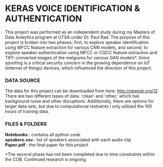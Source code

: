 # KERAS VOICE IDENTIFICATION & AUTHENTICATION
This project was performed as an independent study during my Masters of Data Analytics program at UTSA under Dr. Paul Rad. The purpose of this project is broken into two phases; first, to explore speaker identification using MFCC feature extraction for various CNN models, and second, to explore speaker authentication using MFCC or CQCC feature extraction and TIFF-converted images of the melgrams for various GAN models*. Voice spoofing is a critical security concern in the growing dependence on IoT (internet of things) devices, which influenced the direction of this project.

### DATA SOURCE
The data for this project can be downloaded from here: http://openslr.org/12 </br>
There are two different types of data: 'clean' and 'other,' which has background noise and other disruptions. Additionally, there are options for larger data sets, but due to computational restraints I only utilized the 100 hours of training data.

### FILES & FOLDERS
**Notebooks** : contains all python code </br>
**speakers.csv** : list of speakers associated with each audio clip </br>
**Paper.pdf** : the final paper for this project

*The second phase has not been completed due to time constraints within the COB. Continued research is ongoing.
